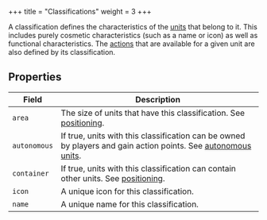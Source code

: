 +++
title = "Classifications"
weight = 3
+++

A classification defines the characteristics of the [units](@/units.md) that
belong to it. This includes purely cosmetic characteristics (such as a name or
icon) as well as functional characteristics. The [actions](@/actions.md) that
are available for a given unit are also defined by its classification.

## Properties

| Field        | Description                                                                                                                                  |
| ------------ | -------------------------------------------------------------------------------------------------------------------------------------------- |
| `area`       | The size of units that have this classification. See [positioning](@/units.md#positioning).                                                  |
| `autonomous` | If true, units with this classification can be owned by players and gain action points. See [autonomous units](@/units.md#autonomous-units). |
| `container`  | If true, units with this classification can contain other units. See [positioning](@/units.md#positioning).                                  |
| `icon`       | A unique icon for this classification.                                                                                                       |
| `name`       | A unique name for this classification.                                                                                                       |
